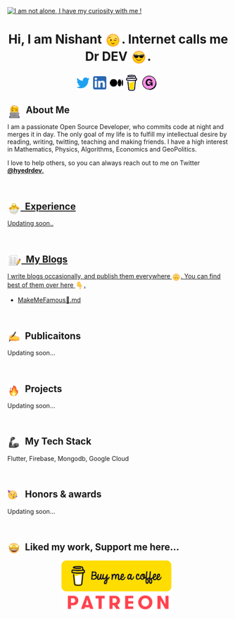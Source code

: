 [![I am not alone, I have my curiosity with me !](https://user-images.githubusercontent.com/97366282/175754587-0f292172-dfbb-49ef-ac45-56afd1149629.png)](https://twitter.com/nishantkantojha)

<h1 style = font-size: "50px" align="center"> Hi, I am Nishant <img align="center" src="https://raw.githubusercontent.com/heydrdev/devtools/main/emojis/telegram/winking-face.gif" width="38" />. Internet calls me Dr DEV <img align="center" src="https://raw.githubusercontent.com/heydrdev/devtools/main/emojis/telegram/smiling-face-with-sunglasses.gif"  width="38" />.</h1>
<p align="center">
<!-- Connect With Me: Twitter -->
<a href="https://twitter.com/nishantkantojha" target="blank"><img align="center" src="https://raw.githubusercontent.com/heydrdev/devtools/main/icons/twitter.png" alt="heydrdev" width="30" /></a>&nbsp
<!-- Connect With Me: Instagram -->
<!--<a href="https://www.instagram.com/nishantkantojha/" target="blank"><img align="center" src="https://raw.githubusercontent.com/heydrdev/devtools/main/icons/instagram.png" alt="heydrdev"  width="30" />
</a>&nbsp-->
<!-- Connect With Me: Linkedin -->
<a href="https://www.linkedin.com/in/nishantkantojha/" target="blank"><img align="center" src="https://raw.githubusercontent.com/heydrdev/devtools/main/icons/linkedin.png"  alt="heydrdev" width="30" /></a>&nbsp
 <!-- Connect With Me: Medium -->
<a href="https://heydrdev.medium.com/" target="blank"><img align="center" src="https://raw.githubusercontent.com/heydrdev/devtools/main/icons/medium.png"  alt="heydrdev" width="30" /></a>&nbsp
  <!-- Connect With Me: Buy Me A Coffee -->
<a href="https://www.buymeacoffee.com/heydrdev" target="blank"><img align="center" src="https://raw.githubusercontent.com/heydrdev/devtools/main/icons/buymeacoffee.svg" alt="heydrdev"  width="25" /></a>&nbsp
   <!-- Connect With Me: Gumroad -->
<a href="https://heydrdev.gumroad.com" target="blank"><img align="center" src="https://raw.githubusercontent.com/heydrdev/devtools/main/icons/gumroad.png" alt="gumroad"  width="40" /></a>&nbsp
</p>

<!-- About Me -->
<h2 style = font-size: "50px" align=" left"><img src="https://raw.githubusercontent.com/heydrdev/devtools/main/emojis/telegram/technologist.gif" width="32" align="left"/>&nbsp <b>About Me</b></h2>

<p align="left">
I am a passionate Open Source Developer, who commits code at night and merges it in day. The only goal of my life is to fulfill my intellectual desire by reading, writing, twitting, teaching and making friends. I have a high interest in Mathematics, Physics, Algorithms, Economics and GeoPolitics.
 
I love to help others, so you can always reach out to me on Twitter <a href="https://twitter.com/nishantkantojha" target="blank"><b>@hyedrdev</b>.
</p>

<br>

<!--Projects I am working on -->
<h2 style = font-size: "50px" align="left"><img src="https://raw.githubusercontent.com/heydrdev/devtools/main/emojis/telegram/hatching-chick.gif" width="30" align="left"/>&nbsp <b>Experience</b></h2>
<p align="left">
Updating soon..
</p>

<br>

<!-- Trending Blogs -->
<h2 style = font-size: "50px" align="left"><img src="https://raw.githubusercontent.com/heydrdev/devtools/main/emojis/telegram/memo.gif" width="32" align="left"/>&nbsp <b>My Blogs</b></h2>

I write blogs occasionally, and publish them everywhere <img src="https://raw.githubusercontent.com/heydrdev/devtools/main/emojis/telegram/upside-down-face.gif" width="20" align="center"/>. You can find best of them over here <img src="https://raw.githubusercontent.com/heydrdev/devtools/main/emojis/telegram/backhand-index-pointing-down.gif" width="20" align="center"/>.

<!-- BLOG-POST-LIST:START -->

- [MakeMeFamous🤩.md](https://dev.to/heydrdev/makemefamousmd-54k9)
<!-- BLOG-POST-LIST:END -->

<br>

<!--Projects I am working on -->
<h2 style = font-size: "50px" align="left"><img src="https://raw.githubusercontent.com/heydrdev/devtools/main/emojis/telegram/writing-hand.gif" width="30" align="left"/>&nbsp <b>Publicaitons</b></h2>
<p align="left">
Updating soon...
</p>

<br>

<!--Projects I am working on -->
<h2 style = font-size: "50px" align="left"><img src="https://raw.githubusercontent.com/heydrdev/devtools/main/emojis/telegram/fire.gif" width="30" align="left"/>&nbsp <b>Projects</b></h2>
<p align="left">
Updating soon...
</p>

<br>

<!--Projects I am working on -->
<h2 style = font-size: "50px" align="left"><img src="https://raw.githubusercontent.com/heydrdev/devtools/main/emojis/telegram/mechanical-arm.gif" width="30" align="left"/>&nbsp <b>My Tech Stack</b></h2>
<p align="left">
Flutter, Firebase, Mongodb, Google Cloud
</p>

<br>

<!--Projects I am working on -->
<h2 style = font-size: "50px" align="left"><img src="https://raw.githubusercontent.com/heydrdev/devtools/main/emojis/telegram/partying-face.gif" width="30" align="left"/>&nbsp <b>Honors & awards</b></h2>
<p align="left">
Updating soon...
</p>

<br>
<!-- Support Me -->
<h2 style = font-size: "50px" align="left"><img src="https://raw.githubusercontent.com/heydrdev/devtools/main/emojis/telegram/star-struck.gif" width="30" align="left"/>&nbsp <b>Liked my work, Support me here...</b></h2>
<p align="center">
<a href="https://www.buymeacoffee.com/heydrdev" target="blank"><img align="center" src="https://raw.githubusercontent.com/heydrdev/devtools/main/icons/buymeacoffee-button.png" alt="heydrdev"  width=250" /></a>&nbsp&nbsp
 <a href="https://www.patreon.com/heydrdev" target="blank"><img align="center" src="https://raw.githubusercontent.com/heydrdev/devtools/main/icons/patreon-button.png" alt="heydrdev"  width="250" /></a>
</p>

